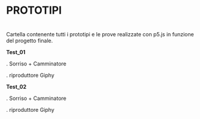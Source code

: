 # PROTOTIPI <h1>

Cartella contenente tutti i prototipi e le prove realizzate con p5.js in funzione del progetto finale.

**Test_01** 

. Sorriso + Camminatore

. riproduttore Giphy

**Test_02** 

. Sorriso + Camminatore

. riproduttore Giphy
